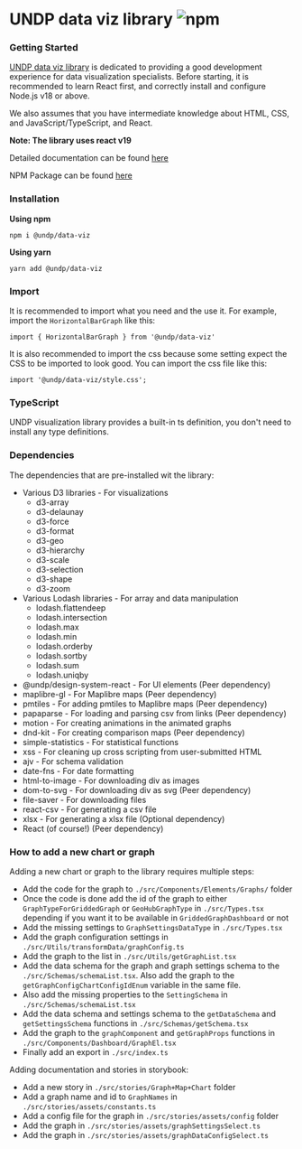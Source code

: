 # UNDP data viz library ![npm](https://img.shields.io/npm/v/@undp/data-viz)

### Getting Started

[UNDP data viz library](https://dataviz.design.undp.org) is dedicated to providing a good development experience for data visualization specialists. Before starting, it is recommended to learn React first, and correctly install and configure Node.js v18 or above. 

We also assumes that you have intermediate knowledge about HTML, CSS, and JavaScript/TypeScript, and React.

__Note: The library uses react v19__

Detailed documentation can be found [here](https://dataviz.design.undp.org)

NPM Package can be found [here](https://www.npmjs.com/package/@undp/data-viz)

### Installation
__Using npm__
```
npm i @undp/data-viz
```


__Using yarn__
```
yarn add @undp/data-viz
```

### Import
It is recommended to import what you need and the use it. For example, import the `HorizontalBarGraph` like this:
```
import { HorizontalBarGraph } from '@undp/data-viz'
```


It is also recommended to import the css because some setting expect the CSS to be imported to look good. You can import the css file like this: 
```
import '@undp/data-viz/style.css';
```

### TypeScript
UNDP visualization library provides a built-in ts definition, you don't need to install any type definitions.

### Dependencies
The dependencies that are pre-installed wit the library:
* Various D3 libraries - For visualizations
    * d3-array
    * d3-delaunay
    * d3-force
    * d3-format
    * d3-geo
    * d3-hierarchy
    * d3-scale
    * d3-selection
    * d3-shape
    * d3-zoom
* Various Lodash libraries - For array and data manipulation
    * lodash.flattendeep
    * lodash.intersection
    * lodash.max
    * lodash.min
    * lodash.orderby
    * lodash.sortby
    * lodash.sum
    * lodash.uniqby
* @undp/design-system-react - For UI elements (Peer dependency)
* maplibre-gl - For Maplibre maps (Peer dependency)
* pmtiles - For adding pmtiles to Maplibre maps (Peer dependency)
* papaparse - For loading and parsing csv from links (Peer dependency)
* motion - For creating animations in the animated graphs
* dnd-kit - For creating comparison maps (Peer dependency)
* simple-statistics - For statistical functions
* xss - For cleaning up cross scripting from user-submitted HTML
* ajv - For schema validation
* date-fns - For date formatting
* html-to-image - For downloading div as images
* dom-to-svg - For downloading div as svg (Peer dependency)
* file-saver - For downloading files
* react-csv - For generating a csv file
* xlsx - For generating a xlsx file (Optional dependency)
* React (of course!) (Peer dependency)

### How to add a new chart or graph

Adding a new chart or graph to the library requires multiple steps:
* Add the code for the graph to `./src/Components/Elements/Graphs/` folder
* Once the code is done add the id of the graph to either `GraphTypeForGriddedGraph` or `GeoHubGraphType` in `./src/Types.tsx` depending if you want it to be available in `GriddedGraphDashboard` or not
* Add the missing settings  to `GraphSettingsDataType` in `./src/Types.tsx`
* Add the graph configuration settings in `./src/Utils/transformData/graphConfig.ts`
* Add the graph to the list in `./src/Utils/getGraphList.tsx`
* Add the data schema for the graph and graph settings schema to the `./src/Schemas/schemaList.tsx`. Also add the graph to the `getGraphConfigChartConfigIdEnum` variable in the same file.
* Also add the missing properties to the `SettingSchema` in `./src/Schemas/schemaList.tsx`
* Add the data schema and settings schema to the `getDataSchema` and `getSettingsSchema` functions in `./src/Schemas/getSchema.tsx`
* Add the graph to the `graphComponent` and `getGraphProps` functions in `./src/Components/Dashboard/GraphEl.tsx`
* Finally add an export in `./src/index.ts`

Adding documentation and stories in storybook:
* Add a new story in `./src/stories/Graph+Map+Chart` folder
* Add a graph name and id to `GraphNames` in `./src/stories/assets/constants.ts`
* Add a config file for the graph in `./src/stories/assets/config` folder
* Add the graph in `./src/stories/assets/graphSettingsSelect.ts`
* Add the graph in `./src/stories/assets/graphDataConfigSelect.ts`

